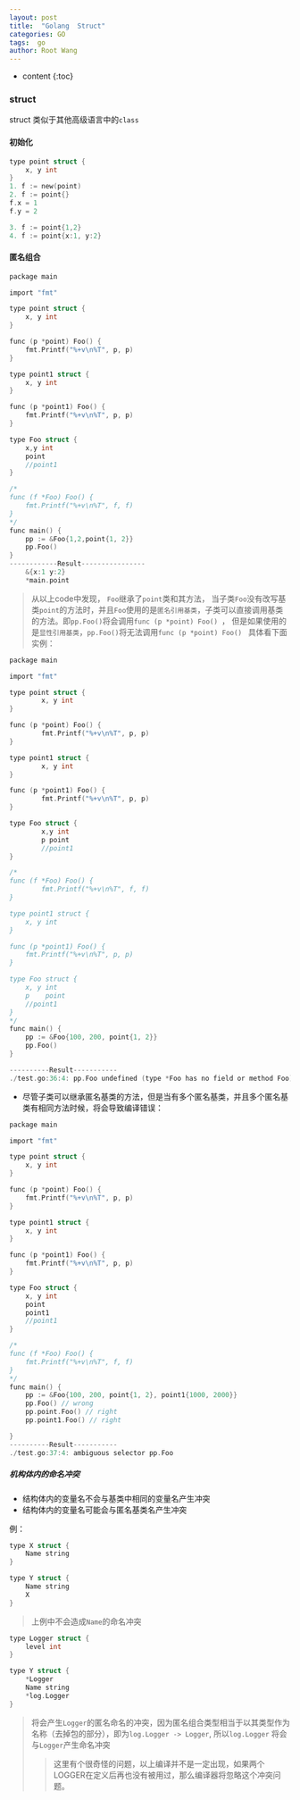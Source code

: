 ```yaml
---
layout: post
title:  "Golang  Struct"
categories: GO
tags:  go
author: Root Wang
---
```


* content
{:toc}

### struct

struct 类似于其他高级语言中的`class`

#### 初始化

```c
type point struct {
	x, y int
}
1. f := new(point) 
2. f := point{}
f.x = 1
f.y = 2

3. f := point{1,2} 
4. f := point{x:1, y:2} 
```

#### 匿名组合
```c
package main

import "fmt"

type point struct {
	x, y int
}

func (p *point) Foo() {
	fmt.Printf("%+v\n%T", p, p)
}

type point1 struct {
	x, y int
}

func (p *point1) Foo() {
	fmt.Printf("%+v\n%T", p, p)
}

type Foo struct {
	x,y int
	point
	//point1
}

/*
func (f *Foo) Foo() {
	fmt.Printf("%+v\n%T", f, f)
}
*/
func main() {
	pp := &Foo{1,2,point{1, 2}}
	pp.Foo()
}
------------Result----------------
	&{x:1 y:2}
	*main.point
```
> 从以上code中发现， `Foo`继承了`point`类和其方法， 当子类`Foo`没有改写基类`point`的方法时，并且`Foo`使用的是`匿名引用基类`，子类可以直接调用基类的方法。即`pp.Foo()`将会调用`func (p *point) Foo() `， 
> 但是如果使用的是`显性引用基类`，`pp.Foo()`将无法调用`func (p *point) Foo() ` 具体看下面实例：

```c
package main

import "fmt"

type point struct {
        x, y int
}

func (p *point) Foo() {
        fmt.Printf("%+v\n%T", p, p)
}

type point1 struct {
        x, y int
}

func (p *point1) Foo() {
        fmt.Printf("%+v\n%T", p, p)
}

type Foo struct {
        x,y int
        p point
        //point1
}

/*
func (f *Foo) Foo() {
        fmt.Printf("%+v\n%T", f, f)
}

type point1 struct {
	x, y int
}

func (p *point1) Foo() {
	fmt.Printf("%+v\n%T", p, p)
}

type Foo struct {
	x, y int
	p    point
	//point1
}
*/
func main() {
	pp := &Foo{100, 200, point{1, 2}}
	pp.Foo()
}

----------Result-----------
./test.go:36:4: pp.Foo undefined (type *Foo has no field or method Foo)
```

* 尽管子类可以继承匿名基类的方法，但是当有多个匿名基类，并且多个匿名基类有相同方法时候，将会导致编译错误：
```c
package main

import "fmt"

type point struct {
	x, y int
}

func (p *point) Foo() {
	fmt.Printf("%+v\n%T", p, p)
}

type point1 struct {
	x, y int
}

func (p *point1) Foo() {
	fmt.Printf("%+v\n%T", p, p)
}

type Foo struct {
	x, y int
	point
	point1
	//point1
}

/*
func (f *Foo) Foo() {
	fmt.Printf("%+v\n%T", f, f)
}
*/
func main() {
	pp := &Foo{100, 200, point{1, 2}, point1{1000, 2000}}
	pp.Foo() // wrong
	pp.point.Foo() // right
	pp.point1.Foo() // right

}
----------Result-----------
./test.go:37:4: ambiguous selector pp.Foo
```

##### 机构体内的命名冲突
* 结构体内的变量名不会与基类中相同的变量名产生冲突
* 结构体内的变量名可能会与匿名基类名产生冲突

例：
```c
type X struct {
	Name string
}

type Y struct {
	Name string
	X
}
```
> 上例中不会造成`Name`的命名冲突


```c
type Logger struct {
	level int
}

type Y struct {
	*Logger
	Name string
	*log.Logger
}

``` 
> 将会产生`Logger`的匿名命名的冲突，因为匿名组合类型相当于以其类型作为名称（去掉包的部分），即为`log.Logger -> Logger`, 所以`log.Logger` 将会与`Logger`产生命名冲突
> > 这里有个很奇怪的问题，以上编译并不是一定出现，如果两个LOGGER在定义后再也没有被用过，那么编译器将忽略这个冲突问题。
